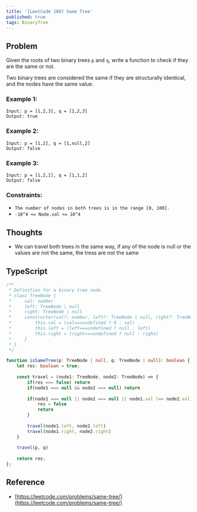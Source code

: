 ```yaml
---
title: '[LeetCode 100] Same Tree'
published: true
tags: BinaryTree
---
```


## Problem

Given the roots of two binary trees `p` and `q`, write a function to check if they are the same or not.

Two binary trees are considered the same if they are structurally identical, and the nodes have the same value.

### Example 1:

```
Input: p = [1,2,3], q = [1,2,3]
Output: true
```

### Example 2:

```
Input: p = [1,2], q = [1,null,2]
Output: false
```

### Example 3:

```
Input: p = [1,2,1], q = [1,1,2]
Output: false
```
 
### Constraints:

- `The number of nodes in both trees is in the range [0, 100].`
- `-10^4 <= Node.val <= 10^4`

## Thoughts

- We can travel both trees in the same way, if any of the node is null or the
  values are not the same, the tress are not the same

## TypeScript

```typescript
/**
 * Definition for a binary tree node.
 * class TreeNode {
 *     val: number
 *     left: TreeNode | null
 *     right: TreeNode | null
 *     constructor(val?: number, left?: TreeNode | null, right?: TreeNode | null) {
 *         this.val = (val===undefined ? 0 : val)
 *         this.left = (left===undefined ? null : left)
 *         this.right = (right===undefined ? null : right)
 *     }
 * }
 */

function isSameTree(p: TreeNode | null, q: TreeNode | null): boolean {
    let res: boolean = true;
    
    const travel = (node1: TreeNode, node2: TreeNode) => {
        if(res === false) return
        if(node1 === null && node2 === null) return
        
        if(node1 === null || node2 === null || node1.val !== node2.val) {
            res = false
            return
        }
        
        travel(node1.left, node2.left)
        travel(node1.right, node2.right)
    }
    
    travel(p, q)
    
    return res;
};
```

## Reference

- [https://leetcode.com/problems/same-tree/](https://leetcode.com/problems/same-tree/)